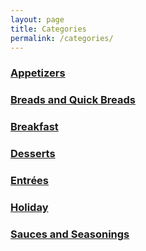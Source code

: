 ```yaml
---
layout: page
title: Categories
permalink: /categories/
---
```


<h3><a class="post-link" href="/categories/appetizers/">Appetizers</a></h3>
<h3><a class="post-link" href="/categories/breads_and_quick_breads/">Breads and Quick Breads</a></h3>
<h3><a class="post-link" href="/categories/breakfast/">Breakfast</a></h3>
<h3><a class="post-link" href="/categories/desserts/">Desserts</a></h3>
<h3><a class="post-link" href="/categories/entrees/">Entrées</a></h3>
<h3><a class="post-link" href="/categories/holiday/">Holiday</a></h3>
<h3><a class="post-link" href="/categories/sauces_and_seasonings/">Sauces and Seasonings</a></h3>
